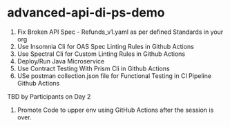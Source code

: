 # advanced-api-di-ps-demo

1. Fix Broken API Spec - Refunds_v1.yaml as per defined Standards in your org
2. Use Insomnia Cli for OAS Spec Linting Rules in Github Actions
3. Use Spectral Cli for Custom Linting Rules in Github Actions
4. Deploy/Run Java Microservice
5. Use Contract Testing With Prism Cli in Github Actions
6. USe postman collection.json file for Functional Testing in CI Pipeline Github Actions

  TBD by Participants on Day 2
   
1. Promote Code to upper env using GitHub Actions after the session is over.


